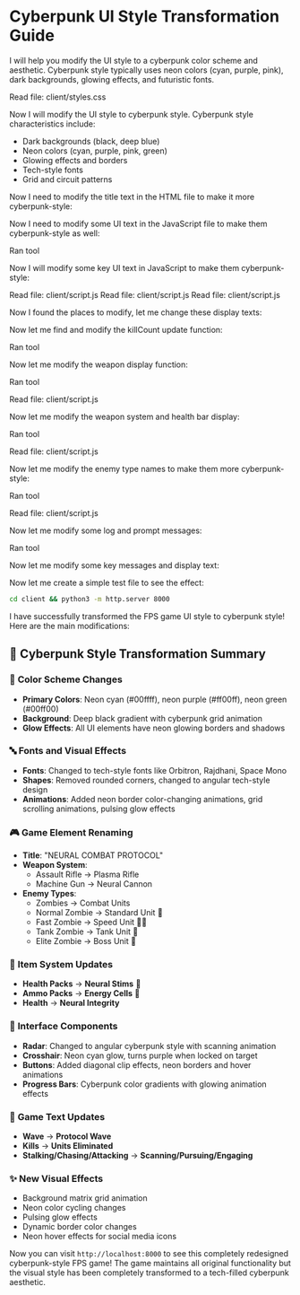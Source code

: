 # Cyberpunk UI Style Transformation Guide

I will help you modify the UI style to a cyberpunk color scheme and aesthetic. Cyberpunk style typically uses neon colors (cyan, purple, pink), dark backgrounds, glowing effects, and futuristic fonts.

Read file: client/styles.css

Now I will modify the UI style to cyberpunk style. Cyberpunk style characteristics include:

- Dark backgrounds (black, deep blue)
- Neon colors (cyan, purple, pink, green)
- Glowing effects and borders
- Tech-style fonts
- Grid and circuit patterns

Now I need to modify the title text in the HTML file to make it more cyberpunk-style:

Now I need to modify some UI text in the JavaScript file to make them cyberpunk-style as well:

Ran tool

Now I will modify some key UI text in JavaScript to make them cyberpunk-style:

Read file: client/script.js
Read file: client/script.js
Read file: client/script.js

Now I found the places to modify, let me change these display texts:

Now let me find and modify the killCount update function:

Ran tool

Now let me modify the weapon display function:

Ran tool

Read file: client/script.js

Now let me modify the weapon system and health bar display:

Ran tool

Read file: client/script.js

Now let me modify the enemy type names to make them more cyberpunk-style:

Ran tool

Read file: client/script.js

Now let me modify some log and prompt messages:

Ran tool

Now let me modify some key messages and display text:

Now let me create a simple test file to see the effect:

```bash
cd client && python3 -m http.server 8000
```

I have successfully transformed the FPS game UI style to cyberpunk style! Here are the main modifications:

## 🎨 Cyberpunk Style Transformation Summary

### 🌈 **Color Scheme Changes**

- **Primary Colors**: Neon cyan (#00ffff), neon purple (#ff00ff), neon green (#00ff00)
- **Background**: Deep black gradient with cyberpunk grid animation
- **Glow Effects**: All UI elements have neon glowing borders and shadows

### 🔤 **Fonts and Visual Effects**

- **Fonts**: Changed to tech-style fonts like Orbitron, Rajdhani, Space Mono
- **Shapes**: Removed rounded corners, changed to angular tech-style design
- **Animations**: Added neon border color-changing animations, grid scrolling animations, pulsing glow effects

### 🎮 **Game Element Renaming**

- **Title**: "NEURAL COMBAT PROTOCOL"
- **Weapon System**:
  - Assault Rifle → Plasma Rifle
  - Machine Gun → Neural Cannon
- **Enemy Types**:
  - Zombies → Combat Units
  - Normal Zombie → Standard Unit 🤖
  - Fast Zombie → Speed Unit 🏃‍♂️
  - Tank Zombie → Tank Unit 🦾
  - Elite Zombie → Boss Unit 👹

### 💊 **Item System Updates**

- **Health Packs** → **Neural Stims** 💉
- **Ammo Packs** → **Energy Cells** 🔋
- **Health** → **Neural Integrity**

### 📡 **Interface Components**

- **Radar**: Changed to angular cyberpunk style with scanning animation
- **Crosshair**: Neon cyan glow, turns purple when locked on target
- **Buttons**: Added diagonal clip effects, neon borders and hover animations
- **Progress Bars**: Cyberpunk color gradients with glowing animation effects

### 🌊 **Game Text Updates**

- **Wave** → **Protocol Wave**
- **Kills** → **Units Eliminated**
- **Stalking/Chasing/Attacking** → **Scanning/Pursuing/Engaging**

### ✨ **New Visual Effects**

- Background matrix grid animation
- Neon color cycling changes
- Pulsing glow effects
- Dynamic border color changes
- Neon hover effects for social media icons

Now you can visit `http://localhost:8000` to see this completely redesigned cyberpunk-style FPS game! The game maintains all original functionality but the visual style has been completely transformed to a tech-filled cyberpunk aesthetic.
